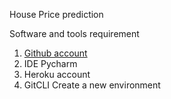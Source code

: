 House  Price prediction

Software and tools requirement
1. [Github account](https://github.com)
2. IDE Pycharm
3. Heroku account
4. GitCLI
Create a new environment 